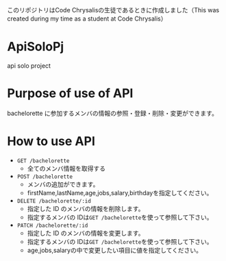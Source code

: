 このリポジトリはCode Chrysalisの生徒であるときに作成しました（This was created during my time as a student at Code Chrysalis）

# ApiSoloPj
api solo project

# Purpose of use of API
bachelorette に参加するメンバの情報の参照・登録・削除・変更ができます。

# How to use API
- `GET /bachelorette`
  - 全てのメンバ情報を取得する
- `POST /bachelorette`
  - メンバの追加ができます。
  - firstName,lastName,age,jobs,salary,birthdayを指定してください。
- `DELETE /bachelorette/:id`
  - 指定した ID のメンバの情報を削除します。
  - 指定するメンバの IDは`GET /bachelorette`を使って参照して下さい。
- `PATCH /bachelorette/:id`
  - 指定した ID のメンバの情報を変更します。
  - 指定するメンバの IDは`GET /bachelorette`を使って参照して下さい。
  - age,jobs,salaryの中で変更したい項目に値を指定してください。